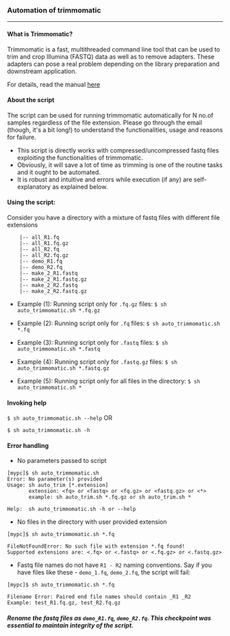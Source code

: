 ### Automation of trimmomatic

---

#### What is Trimmomatic?
Trimmomatic is a fast, multithreaded command line tool that can be used to trim and crop Illumina (FASTQ) data as well as to remove adapters. These adapters can pose a real problem depending on the library preparation and downstream application.

For details, read the manual [here](http://www.usadellab.org/cms/?page=trimmomatic)

#### About the script

The script can be used for running trimmomatic automatically for N no.of samples regardless of the file extension. Please go through the email (though, it's a bit long!) to understand the functionalities, usage and reasons for failure.

- This script is directly works with compressed/uncompressed fastq files exploiting the functionalities of trimmomatic.
- Obviously, it will save a lot of time as trimming is one of the routine tasks and it ought to be automated.
- It is robust and intuitive and errors while execution (if any) are self-explanatory as explained below.

#### Using the script:

Consider you have a directory with a mixture of fastq files with different file extensions

```
    |-- all_R1.fq
    |-- all_R1.fq.gz
    |-- all_R2.fq
    |-- all_R2.fq.gz
    |-- demo_R1.fq
    |-- demo_R2.fq
    |-- make_2_R1.fastq
    |-- make_2_R1.fastq.gz
    |-- make_2_R2.fastq
    |-- make_2_R2.fastq.gz
```

- Example (1):  Running script only for `.fq.gz` files:
`$ sh auto_trimmomatic.sh *.fq.gz`

- Example (2):  Running script only for `.fq` files:
`$ sh auto_trimmomatic.sh *.fq`

- Example (3):  Running script only for `.fastq` files:
`$ sh auto_trimmomatic.sh *.fastq`

- Example (4):  Running script only for `.fastq.gz` files:
`$ sh auto_trimmomatic.sh *.fastq.gz`

- Example (5):  Running script only for all files in the directory:
`$ sh auto_trimmomatic.sh *`

#### Invoking help

`$ sh auto_trimmomatic.sh --help` OR

`$ sh auto_trimmomatic.sh -h`

#### Error handling

- No parameters passed to script
```
[mypc]$ sh auto_trimmomatic.sh 
Error: No parameter(s) provided
Usage: sh auto_trim [*.extension]
       extension: <fq> or <fastq> or <fq.gz> or <fastq.gz> or <*>
       example: sh auto_trim.sh *.fq.gz or sh auto_trim.sh *
 
Help:  sh auto_trimmomatic.sh -h or --help
```

- No files in the directory with user provided extension
```
[mypc]$ sh auto_trimmomatic.sh *.fq

FileNotFoundError: No such file with extension *.fq found!
Supported extensions are: <.fq> or <.fastq> or <.fq.gz> or <.fastq.gz>
```

- Fastq file names do not have `R1 - R2` naming conventions.
 Say if you have files like these - `demo_1.fq`, `demo_2.fq`, the script will fail:
```
[mypc]$ sh auto_trimmomatic.sh *.fq

Filename Error: Paired end file names should contain _R1 _R2
Example: test_R1.fq.gz, test_R2.fq.gz
```

#####  _Rename the fastq files as `demo_R1.fq`, `demo_R2.fq`. This checkpoint was essential to maintain integrity of the script._
